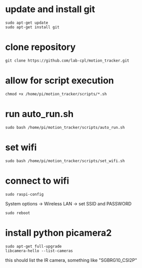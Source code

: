 # update and install git

```console
sudo apt-get update
sudo apt-get install git
```

# clone repository
```console
git clone https://github.com/lab-cpl/motion_tracker.git
```

# allow for script execution
```console
chmod +x /home/pi/motion_tracker/scripts/*.sh
```

# run auto_run.sh
```console
sudo bash /home/pi/motion_tracker/scripts/auto_run.sh
```

# set wifi
```console
sudo bash /home/pi/motion_tracker/scripts/set_wifi.sh
```

# connect to wifi
```
sudo raspi-config
```
System options -> Wireless LAN -> set SSID and PASSWORD
```
sudo reboot
```

# install python picamera2
```
sudo apt-get full-upgrade
libcamera-hello --list-cameras
```
this should list the IR camera, something like "SGBRG10_CSI2P"
